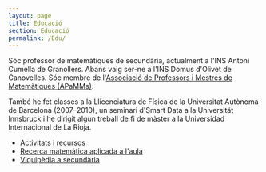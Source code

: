 ```yaml
---
layout: page
title: Educació
section: Educació
permalink: /Edu/
---
```


Sóc professor de matemàtiques de secundària, actualment a l'INS Antoni Cumella
de Granollers. Abans vaig ser-ne a l'INS Domus d'Olivet de Canovelles. Sóc
membre de l'[Associació de Professors i Mestres de Matemàtiques
(APaMMs)](http://apamms.feemcat.org/).

També he fet classes a la Llicenciatura de Física de la Universitat Autònoma
de Barcelona (2007–2010), un seminari d'Smart Data a la Universität
Innsbruck i he dirigit algun treball de fi de màster a la Universidad
Internacional de La Rioja.

- [Activitats i recursos](Activitats/)
- [Recerca matemàtica aplicada a l'aula](../Blog/2019/12/07/Recerca-matem%C3%A0tica-aplicada-a-l'aula/)
- [Viquipèdia a secundària](Viquipèdia/)

